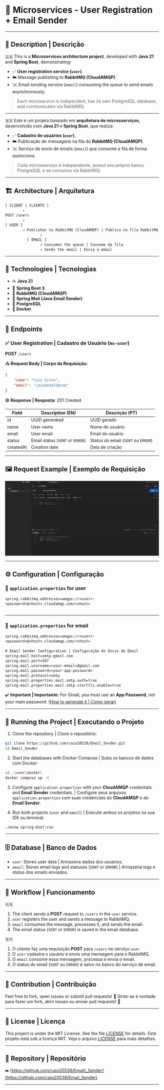 # 📨 Microservices - User Registration + Email Sender

---

## 📑 Description | Descrição

🇬🇧 This is a **Microservices architecture project**, developed with **Java 21** and **Spring Boot**, demonstrating:

* ✅ **User registration service (`user`)**.
* ☁️ Message publishing to **RabbitMQ (CloudAMQP)**.
* ✉️ Email sending service (`email`) consuming the queue to send emails asynchronously.

> Each microservice is independent, has its own PostgreSQL database, and communicates via RabbitMQ.

---

🇧🇷 Este é um projeto baseado em **arquitetura de microsserviços**, desenvolvido com **Java 21** e **Spring Boot**, que realiza:

* ✅ **Cadastro de usuários (`user`)**.
* ☁️ Publicação de mensagens na fila do **RabbitMQ (CloudAMQP)**.
* ✉️ Serviço de envio de emails (`email`) que consome a fila de forma assíncrona.

> Cada microsserviço é independente, possui seu próprio banco PostgreSQL e se comunica via RabbitMQ.

---

## 🏗️ Architecture | Arquitetura

```plaintext
[ CLIENT | CLIENTE ]
        ↓
POST /users
        ↓
[ USER ] 
        → Publishes to RabbitMQ (CloudAMQP) | Publica na fila RabbitMQ
                ↓
          [ EMAIL ] 
                → Consumes the queue | Consome da fila
                → Sends the email | Envia o email
```

---

## 🚀 Technologies | Tecnologias

* ☕ **Java 21**
* 🌱 **Spring Boot 3**
* 🐇 **RabbitMQ (CloudAMQP)**
* 📧 **Spring Mail (Java Email Sender)**
* 🐘 **PostgreSQL**
* 🐳 **Docker**

---

## 🔗 Endpoints

### ✅ User Registration | Cadastro de Usuário (`ms-user`)

**POST** `/users`

📥 **Request Body | Corpo da Requisição:**

```json
{
    "name": "Caio Silva",
    "email": "caiodada31@com"
}
```

🟢 **Response | Resposta:** 201 Created

| Field     | Description (EN)                 | Descrição (PT)                      |
| --------- | -------------------------------- | ----------------------------------- |
| id        | UUID generated                   | UUID gerado                         |
| name      | User name                        | Nome do usuário                     |
| email     | User email                       | Email do usuário                    |
| status    | Email status (`SENT` or `ERROR`) | Status do email (`SENT` ou `ERROR`) |
| createdAt | Creation date                    | Data de criação                     |

---

## 🖼️ Request Example | Exemplo de Requisição

![POST /users Example](./assets/api.png)

---

## ⚙️ Configuration | Configuração

### 🔸 `application.properties` for **user**

```properties
spring.rabbitmq.addresses=amqps://<user>:<password>@<host>.cloudamqp.com/<vhost>


```

---

### 🔸 `application.properties` for **email**

```properties
spring.rabbitmq.addresses=amqps://<user>:<password>@<host>.cloudamqp.com/<vhost>

# Email Sender Configuration | Configuração do Envio de Email
spring.mail.host=smtp.gmail.com
spring.mail.port=587
spring.mail.username=<your-email>@gmail.com
spring.mail.password=<your-app-password>
spring.mail.protocol=smtp
spring.mail.properties.mail.smtp.auth=true
spring.mail.properties.mail.smtp.starttls.enable=true
```

✔️ **Important | Importante:** For Gmail, you must use an **App Password**, not your main password. ([How to generate it | Como gerar](https://myaccount.google.com/apppasswords))

---

## 🐳 Running the Project | Executando o Projeto

1. Clone the repository | Clone o repositório:

```bash
git clone https://github.com/caio20538/Email_Sender.git
cd Email_Sender
```

2. Start the databases with Docker Compose | Suba os bancos de dados com Docker:

```bash
cd .\user\docker\
docker compose up -d
```

3. Configure `application.properties` with your **CloudAMQP** credentials and **Email Sender** credentials.
   \| Configure seus arquivos `application.properties` com suas credenciais do **CloudAMQP** e do **Email Sender**.

4. Run both projects (`user` and `email`) | Execute ambos os projetos na sua IDE ou terminal:

```bash
./mvnw spring-boot:run
```

---

## 🗄️ Database | Banco de Dados

* `user`: Stores user data | Armazena dados dos usuários.
* `email`: Stores email logs and statuses (`SENT` or `ERROR`) | Armazena logs e status dos emails enviados.

---

## 📜 Workflow | Funcionamento

🇬🇧

1. The client sends a **POST** request to `/users` in the `user` service.
2. `user` registers the user and sends a message to RabbitMQ.
3. `email` consumes the message, processes it, and sends the email.
4. The email status (`SENT` or `ERROR`) is saved in the email database.

🇧🇷

1. O cliente faz uma requisição **POST** para `/users` no serviço `user`.
2. O `user` cadastra o usuário e envia uma mensagem para o RabbitMQ.
3. O `email` consome essa mensagem, processa e envia o email.
4. O status do email (`SENT` ou `ERROR`) é salvo no banco do serviço de email.

---

## 🤝 Contribution | Contribuição

Feel free to fork, open issues or submit pull requests! 🚀
Sinta-se à vontade para fazer um fork, abrir issues ou enviar pull requests! 🚀

---

## 📄 License | Licença

This project is under the MIT License. See the file [LICENSE](LICENSE) for details.
Este projeto está sob a licença MIT. Veja o arquivo [LICENSE](LICENSE) para mais detalhes.

---

## 🔗 Repository | Repositório

➡️ [https://github.com/caio20538/Email\_Sender](https://github.com/caio20538/Email_Sender)

---
